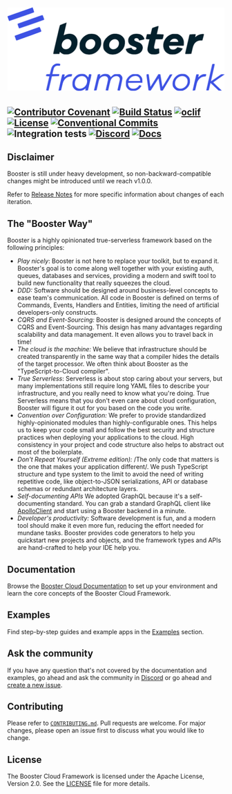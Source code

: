 # ![Booster logo](docs/img/booster-logo.png)

[![Contributor Covenant](https://img.shields.io/badge/Contributor%20Covenant-2.0-4baaaa.svg)](CODE_OF_CONDUCT.md)
[![Build Status](https://img.shields.io/endpoint.svg?url=https%3A%2F%2Factions-badge.atrox.dev%2Fboostercloud%2Fbooster%2Fbadge&style=flat)](https://actions-badge.atrox.dev/boostercloud/booster/goto)
[![oclif](https://img.shields.io/badge/cli-oclif-brightgreen.svg)](https://oclif.io)
[![License](https://img.shields.io/npm/l/@boostercloud/cli)](https://github.com/boostercloud/booster/blob/main/package.json)
[![Conventional Commits](https://img.shields.io/badge/Conventional%20Commits-1.0.0-yellow.svg)](https://conventionalcommits.org)
![Integration tests](https://github.com/boostercloud/booster/workflows/Integration%20tests/badge.svg)
[![Discord](https://img.shields.io/discord/763753198388510780.svg?label=&logo=discord&logoColor=ffffff&color=7389D8&labelColor=6A7EC2)](https://discord.gg/bDY8MKx)
[![Docs](https://img.shields.io/badge/Docs-Booster-blue)](https://docs.booster.cloud)
---

## Disclaimer

Booster is still under heavy development, so non-backward-compatible changes might be introduced until we reach v1.0.0.

Refer to [Release Notes](https://github.com/boostercloud/booster/releases) for more specific information about changes of each iteration.

## The "Booster Way"

Booster is a highly opinionated true-serverless framework based on the following principles:

* *Play nicely*: Booster is not here to replace your toolkit, but to expand it. Booster's goal is to come along well together with your existing auth, queues, databases and services, providing a modern and swift tool to build new functionality that really squeezes the cloud.
* *DDD:* Software should be designed around business-level concepts to ease team's communication. All code in Booster is defined on terms of Commands, Events, Handlers and Entities, limiting the need of artificial developers-only constructs.
* *CQRS and Event-Sourcing:* Booster is designed around the concepts of CQRS and Event-Sourcing. This design has many advantages regarding scalability and data management. It even allows you to travel back in time!
* *The cloud is the machine:* We believe that infrastructure should be created transparently in the same way that a compiler hides the details of the target processor. We often think about Booster as the "TypeScript-to-Cloud compiler".
* *True Serverless*: Serverless is about stop caring about your servers, but many implementations still require long YAML files to describe your infrastructure, and you really need to know what you're doing. True Serverless means that you don't even care about cloud configuration, Booster will figure it out for you based on the code you write.
* *Convention over Configuration:* We prefer to provide  standardized highly-opinionated modules than highly-configurable ones. This helps us to keep your code small and follow the best security and structure practices when deploying your applications to the cloud. High consistency in your project and code structure also helps to abstract out most of the boilerplate.
* *Don't Repeat Yourself (Extreme edition):* /The only code that matters is the one that makes your application different/. We push TypeScript structure and type system to the limit to avoid the need of writing repetitive code, like object-to-JSON serializations, API or database schemas or redundant architecture layers. 
* *Self-documenting APIs* We adopted GraphQL because it's a self-documenting standard. You can grab a standard GraphQL client like [ApolloClient](https://github.com/apollographql/apollo-client) and start using a Booster backend in a minute.
* *Developer's productivity:* Software development is fun, and a modern tool should make it even more fun, reducing the effort needed for mundane tasks. Booster provides code generators to help you quickstart new projects and objects, and the framework types and APIs are hand-crafted to help your IDE help you.

## Documentation

Browse the [Booster Cloud Documentation](https://docs.booster.cloud) to set up your environment and learn the core concepts of the Booster Cloud Framework.

## Examples

Find step-by-step guides and example apps in the [Examples](docs/examples) section.

## Ask the community

If you have any question that's not covered by the documentation and examples, go ahead and ask the community in [Discord](https://discord.gg/k7b4B8CDtT)
or go ahead and [create a new issue](https://github.com/boostercloud/booster/issues/new).

## Contributing

Please refer to [`CONTRIBUTING.md`](CONTRIBUTING.md). Pull requests are welcome. For major changes, please
open an issue first to discuss what you would like to change.

## License

The Booster Cloud Framework is licensed under the Apache License, Version 2.0. See the [LICENSE](LICENSE) file for more details.
